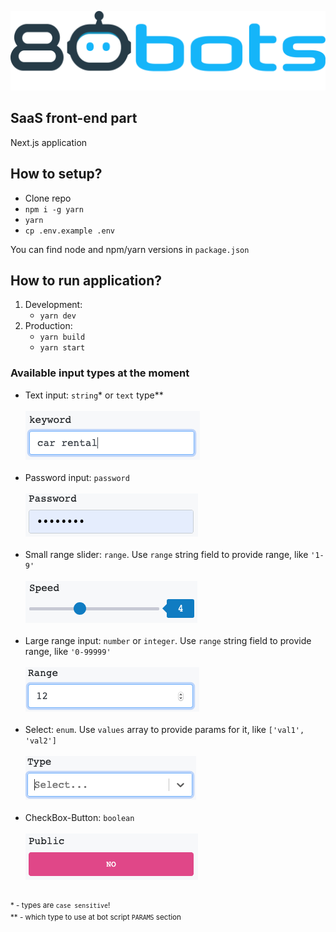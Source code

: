 ![80bots front-end](static/images/80bots.svg)

## SaaS front-end part

Next.js application

## How to setup?

- Clone repo
- `npm i -g yarn`
- `yarn`
- `cp .env.example .env`

You can find node and npm/yarn versions in `package.json`

## How to run application?

1. Development: 
    - `yarn dev`
2. Production:
    - `yarn build`
    - `yarn start`
    
### Available input types at the moment
- Text input: `string`* or `text` type**<br/><br/>
![Text](static/images/misc/text.png)<br/><br/>
- Password input: `password`<br/><br/>
![Password](static/images/misc/password.png)<br/><br/>
- Small range slider: `range`. Use `range` string field to provide range, like `'1-9'`<br/><br/>
![Slider](static/images/misc/slider.png)<br/><br/>
- Large range input: `number` or `integer`. Use `range` string field to provide range, like `'0-99999'`<br/><br/>
![Slider](static/images/misc/number.png)<br/><br/>
- Select: `enum`. Use `values` array to provide params for it, like `['val1', 'val2']`<br/><br/>
![Select](static/images/misc/select.png)<br/><br/>
- CheckBox-Button: `boolean`<br/><br/>
![Checkbox-Button](static/images/misc/checkbox-button.png)<br/><br/>

<sup>* - types are `case sensitive`!</sup><br/>
<sup>** - which type to use at bot script `PARAMS` section</sup>
